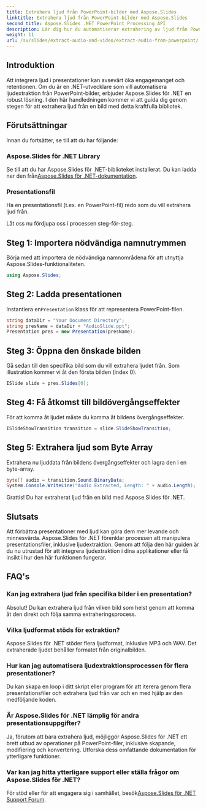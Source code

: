 ```yaml
---
title: Extrahera ljud från PowerPoint-bilder med Aspose.Slides
linktitle: Extrahera ljud från PowerPoint-bilder med Aspose.Slides
second_title: Aspose.Slides .NET PowerPoint Processing API
description: Lär dig hur du automatiserar extrahering av ljud från PowerPoint-presentationer med Aspose.Slides för .NET. Denna steg-för-steg handledning guidar utvecklare genom processen för åtkomst.
weight: 11
url: /sv/slides/extract-audio-and-video/extract-audio-from-powerpoint/
---
```

## Introduktion

Att integrera ljud i presentationer kan avsevärt öka engagemanget och retentionen. Om du är en .NET-utvecklare som vill automatisera ljudextraktion från PowerPoint-bilder, erbjuder Aspose.Slides för .NET en robust lösning. I den här handledningen kommer vi att guida dig genom stegen för att extrahera ljud från en bild med detta kraftfulla bibliotek.

## Förutsättningar

Innan du fortsätter, se till att du har följande:

### Aspose.Slides för .NET Library
Se till att du har Aspose.Slides för .NET-biblioteket installerat. Du kan ladda ner den från[Aspose.Slides för .NET-dokumentation](https://reference.aspose.com/slides/net/).

### Presentationsfil
Ha en presentationsfil (t.ex. en PowerPoint-fil) redo som du vill extrahera ljud från.

Låt oss nu fördjupa oss i processen steg-för-steg.

## Steg 1: Importera nödvändiga namnutrymmen

Börja med att importera de nödvändiga namnområdena för att utnyttja Aspose.Slides-funktionaliteten.

```csharp
using Aspose.Slides;
```

## Steg 2: Ladda presentationen

 Instantiera en`Presentation` klass för att representera PowerPoint-filen.

```csharp
string dataDir = "Your Document Directory";
string presName = dataDir + "AudioSlide.ppt";
Presentation pres = new Presentation(presName);
```

## Steg 3: Öppna den önskade bilden

Gå sedan till den specifika bild som du vill extrahera ljudet från. Som illustration kommer vi åt den första bilden (index 0).

```csharp
ISlide slide = pres.Slides[0];
```

## Steg 4: Få åtkomst till bildövergångseffekter

För att komma åt ljudet måste du komma åt bildens övergångseffekter.

```csharp
ISlideShowTransition transition = slide.SlideShowTransition;
```

## Steg 5: Extrahera ljud som Byte Array

Extrahera nu ljuddata från bildens övergångseffekter och lagra den i en byte-array.

```csharp
byte[] audio = transition.Sound.BinaryData;
System.Console.WriteLine("Audio Extracted, Length: " + audio.Length);
```

Grattis! Du har extraherat ljud från en bild med Aspose.Slides för .NET.

## Slutsats

Att förbättra presentationer med ljud kan göra dem mer levande och minnesvärda. Aspose.Slides för .NET förenklar processen att manipulera presentationsfiler, inklusive ljudextraktion. Genom att följa den här guiden är du nu utrustad för att integrera ljudextraktion i dina applikationer eller få insikt i hur den här funktionen fungerar.

## FAQ's

### Kan jag extrahera ljud från specifika bilder i en presentation?
Absolut! Du kan extrahera ljud från vilken bild som helst genom att komma åt den direkt och följa samma extraheringsprocess.

### Vilka ljudformat stöds för extraktion?
Aspose.Slides för .NET stöder flera ljudformat, inklusive MP3 och WAV. Det extraherade ljudet behåller formatet från originalbilden.

### Hur kan jag automatisera ljudextraktionsprocessen för flera presentationer?
Du kan skapa en loop i ditt skript eller program för att iterera genom flera presentationsfiler och extrahera ljud från var och en med hjälp av den medföljande koden.

### Är Aspose.Slides för .NET lämplig för andra presentationsuppgifter?
Ja, förutom att bara extrahera ljud, möjliggör Aspose.Slides för .NET ett brett utbud av operationer på PowerPoint-filer, inklusive skapande, modifiering och konvertering. Utforska dess omfattande dokumentation för ytterligare funktioner.

### Var kan jag hitta ytterligare support eller ställa frågor om Aspose.Slides för .NET?
 För stöd eller för att engagera sig i samhället, besök[Aspose.Slides för .NET Support Forum](https://forum.aspose.com/).